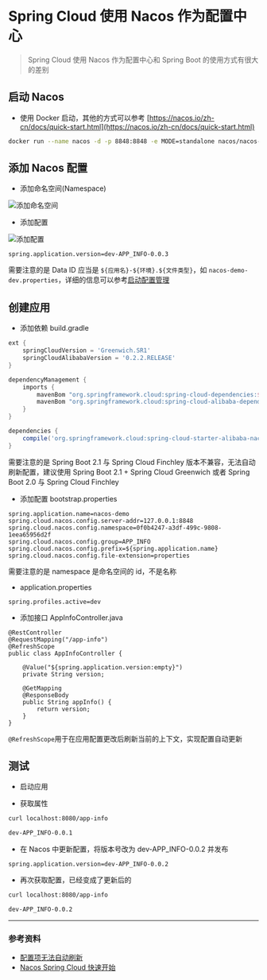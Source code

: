 # Spring Cloud 使用 Nacos 作为配置中心

> Spring Cloud 使用 Nacos 作为配置中心和 Spring Boot 的使用方式有很大的差别

## 启动 Nacos

- 使用 Docker 启动，其他的方式可以参考 [https://nacos.io/zh-cn/docs/quick-start.html](https://nacos.io/zh-cn/docs/quick-start.html)

```bash
docker run --name nacos -d -p 8848:8848 -e MODE=standalone nacos/nacos-server
```

## 添加 Nacos 配置

- 添加命名空间(Namespace)

![添加命名空间](hellowoodes.oss-cn-beijing.aliyuncs.com/blog/nacos-cloud1-add-namespace.png)

- 添加配置

![添加配置](hellowoodes.oss-cn-beijing.aliyuncs.com/blog/nacos-cloud2-add-config.png)

```
spring.application.version=dev-APP_INFO-0.0.3
```

需要注意的是 Data ID 应当是 `${应用名}-${环境}.${文件类型}`，如 `nacos-demo-dev.properties`，详细的信息可以参考[启动配置管理](https://nacos.io/zh-cn/docs/quick-start-spring-cloud.html)


## 创建应用

- 添加依赖 build.gradle 

```gradle
ext {
    springCloudVersion = 'Greenwich.SR1'
    springCloudAlibabaVersion = '0.2.2.RELEASE'
}

dependencyManagement {
    imports {
        mavenBom "org.springframework.cloud:spring-cloud-dependencies:${springCloudVersion}"
        mavenBom "org.springframework.cloud:spring-cloud-alibaba-dependencies:${springCloudAlibabaVersion}"
    }
}

dependencies {
    compile('org.springframework.cloud:spring-cloud-starter-alibaba-nacos-config')
}
```

需要注意的是 Spring Boot 2.1 与 Spring Cloud Finchley 版本不兼容，无法自动刷新配置，建议使用 Spring Boot 2.1 +  Spring Cloud Greenwich 或者  Spring Boot 2.0 与 Spring Cloud Finchley


- 添加配置 bootstrap.properties

```
spring.application.name=nacos-demo
spring.cloud.nacos.config.server-addr=127.0.0.1:8848
spring.cloud.nacos.config.namespace=0f0b4247-a3df-499c-9808-1eea65956d2f
spring.cloud.nacos.config.group=APP_INFO
spring.cloud.nacos.config.prefix=${spring.application.name}
spring.cloud.nacos.config.file-extension=properties
```

需要注意的是 namespace 是命名空间的 id，不是名称

 - application.properties

```
spring.profiles.active=dev
```

- 添加接口 AppInfoController.java

```
@RestController
@RequestMapping("/app-info")
@RefreshScope
public class AppInfoController {

    @Value("${spring.application.version:empty}")
    private String version;

    @GetMapping
    @ResponseBody
    public String appInfo() {
        return version;
    }
}
```

`@RefreshScope`用于在应用配置更改后刷新当前的上下文，实现配置自动更新

## 测试

- 启动应用 

- 获取属性 

```bash
curl localhost:8080/app-info

dev-APP_INFO-0.0.1
```

- 在 Nacos 中更新配置，将版本号改为 dev-APP_INFO-0.0.2 并发布

```
spring.application.version=dev-APP_INFO-0.0.2
```

- 再次获取配置，已经变成了更新后的

```bash
curl localhost:8080/app-info

dev-APP_INFO-0.0.2
```


----------

### 参考资料 

- [配置项无法自动刷新](https://github.com/spring-cloud-incubator/spring-cloud-alibaba/issues/240)
- [Nacos Spring Cloud 快速开始](https://nacos.io/zh-cn/docs/quick-start-spring-cloud.html)